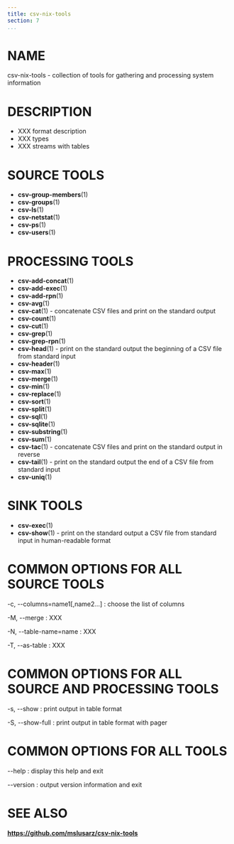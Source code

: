 ```yaml
---
title: csv-nix-tools
section: 7
...
```


# NAME #

csv-nix-tools - collection of tools for gathering and processing system information

# DESCRIPTION #

- XXX format description
- XXX types
- XXX streams with tables

# SOURCE TOOLS #

- **csv-group-members**(1)
- **csv-groups**(1)
- **csv-ls**(1)
- **csv-netstat**(1)
- **csv-ps**(1)
- **csv-users**(1)

# PROCESSING TOOLS #

- **csv-add-concat**(1)
- **csv-add-exec**(1)
- **csv-add-rpn**(1)
- **csv-avg**(1)
- **csv-cat**(1) - concatenate CSV files and print on the standard output
- **csv-count**(1)
- **csv-cut**(1)
- **csv-grep**(1)
- **csv-grep-rpn**(1)
- **csv-head**(1) - print on the standard output the beginning of a CSV file from standard input
- **csv-header**(1)
- **csv-max**(1)
- **csv-merge**(1)
- **csv-min**(1)
- **csv-replace**(1)
- **csv-sort**(1)
- **csv-split**(1)
- **csv-sql**(1)
- **csv-sqlite**(1)
- **csv-substring**(1)
- **csv-sum**(1)
- **csv-tac**(1) - concatenate CSV files and print on the standard output in reverse
- **csv-tail**(1) - print on the standard output the end of a CSV file from standard input
- **csv-uniq**(1)

# SINK TOOLS #

- **csv-exec**(1)
- **csv-show**(1) - print on the standard output a CSV file from standard input in human-readable format

# COMMON OPTIONS FOR ALL SOURCE TOOLS #

-c, --columns=name1[,name2...]
:   choose the list of columns

-M, --merge
:   XXX

-N, --table-name=name
:   XXX

-T, --as-table
:   XXX

# COMMON OPTIONS FOR ALL SOURCE AND PROCESSING TOOLS #

-s, --show
:   print output in table format

-S, --show-full
:   print output in table format with pager

# COMMON OPTIONS FOR ALL TOOLS #

--help
:   display this help and exit

--version
:   output version information and exit

# SEE ALSO #

**<https://github.com/mslusarz/csv-nix-tools>**
